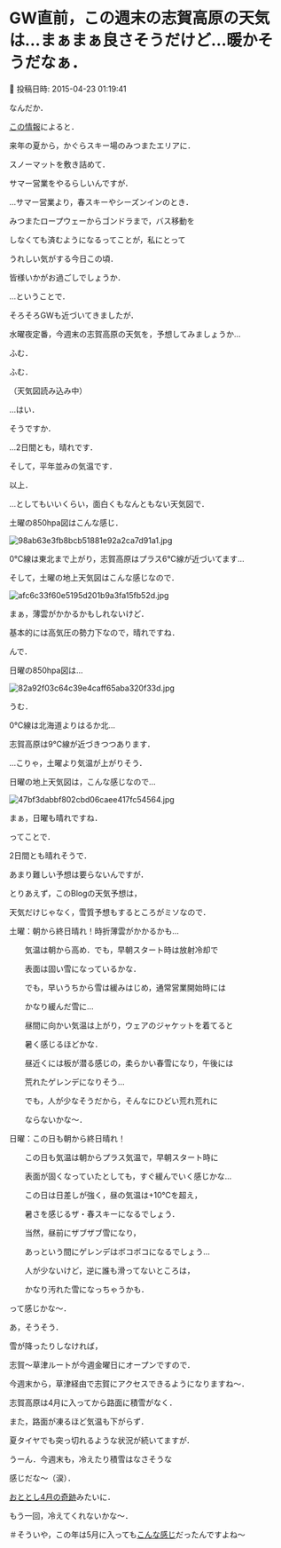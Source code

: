 # GW直前，この週末の志賀高原の天気は…まぁまぁ良さそうだけど…暖かそうだなぁ．

📅 投稿日時: 2015-04-23 01:19:41

なんだか．


[この情報](http://www.princehotels.co.jp/chain/files/top_release_150417_01.pdf)によると．


来年の夏から，かぐらスキー場のみつまたエリアに．


スノーマットを敷き詰めて．


サマー営業をやるらしいんですが．





…サマー営業より，春スキーやシーズンインのとき．


みつまたロープウェーからゴンドラまで，バス移動を


しなくても済むようになるってことが，私にとって


うれしい気がする今日この頃．


皆様いかがお過ごしでしょうか．





…ということで．


そろそろGWも近づいてきましたが．


水曜夜定番，今週末の志賀高原の天気を，予想してみましょうか…





ふむ．


ふむ．


（天気図読み込み中）





…はい．


そうですか．


…2日間とも，晴れです．


そして，平年並みの気温です．


以上．





…としてもいいくらい，面白くもなんともない天気図で．





土曜の850hpa図はこんな感じ．




![98ab63e3fb8bcb51881e92a2ca7d91a1.jpg](images/98ab63e3fb8bcb51881e92a2ca7d91a1.jpg)




0℃線は東北まで上がり，志賀高原はプラス6℃線が近づいてます…





そして，土曜の地上天気図はこんな感じなので．




![afc6c33f60e5195d201b9a3fa15fb52d.jpg](images/afc6c33f60e5195d201b9a3fa15fb52d.jpg)




まぁ，薄雲がかかるかもしれないけど．


基本的には高気圧の勢力下なので，晴れですね．





んで．


日曜の850hpa図は…




![82a92f03c64c39e4caff65aba320f33d.jpg](images/82a92f03c64c39e4caff65aba320f33d.jpg)




うむ．


0℃線は北海道よりはるか北…


志賀高原は9℃線が近づきつつあります．


…こりゃ，土曜より気温が上がりそう．





日曜の地上天気図は，こんな感じなので…




![47bf3dabbf802cbd06caee417fc54564.jpg](images/47bf3dabbf802cbd06caee417fc54564.jpg)




まぁ，日曜も晴れですね．





ってことで．


2日間とも晴れそうで．


あまり難しい予想は要らないんですが．





とりあえず，このBlogの天気予想は，


天気だけじゃなく，雪質予想もするところがミソなので．





土曜：朝から終日晴れ！時折薄雲がかかるかも…


　　気温は朝から高め．でも，早朝スタート時は放射冷却で


　　表面は固い雪になっているかな．


　　でも，早いうちから雪は緩みはじめ，通常営業開始時には


　　かなり緩んだ雪に…


　　昼間に向かい気温は上がり，ウェアのジャケットを着てると


　　暑く感じるほどかな．


　　昼近くには板が潜る感じの，柔らかい春雪になり，午後には


　　荒れたゲレンデになりそう…


　　でも，人が少なそうだから，そんなにひどい荒れ荒れに


　　ならないかな～．





日曜：この日も朝から終日晴れ！


　　この日も気温は朝からプラス気温で，早朝スタート時に


　　表面が固くなっていたとしても，すぐ緩んでいく感じかな…


　　この日は日差しが強く，昼の気温は+10℃を超え，


　　暑さを感じるザ・春スキーになるでしょう．


　　当然，昼前にザブザブ雪になり，


　　あっという間にゲレンデはボコボコになるでしょう…


　　人が少ないけど，逆に誰も滑ってないところは，


　　かなり汚れた雪になっちゃうかも．





って感じかな～．





あ，そうそう．


雪が降ったりしなければ，


志賀～草津ルートが今週金曜日にオープンですので．


今週末から，草津経由で志賀にアクセスできるようになりますね～．





志賀高原は4月に入ってから路面に積雪がなく．


また，路面が凍るほど気温も下がらず．


夏タイヤでも突っ切れるような状況が続いてますが．


うーん．今週末も，冷えたり積雪はなさそうな


感じだな～（涙）．





[おととし4月の奇跡](d20130427.md)みたいに．


もう一回，冷えてくれないかな～．





＃そういや，この年は5月に入っても[こんな感じ](d20130502.md)だったんですよね～
